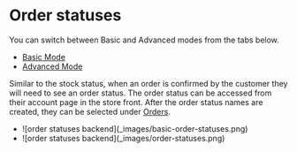 Order statuses
==============

<div class="uk-alert-info uk-alert">
  <span class="uk-icon-info-circle"></span> You can switch between Basic and Advanced modes from the tabs below.
</div>
<ul class="uk-tab" data-uk-tab="{connect:'#doc-tabs', animation: 'fade'}">
    <li><a href="">Basic Mode</a></li>
    <li><a href="">Advanced Mode</a></li>
</ul>

Similar to the stock status, when an order is confirmed by the customer they will need to see an order status. The order status can be accessed from their account page in the store front. After the order status names are created, they can be selected under [Orders](docs/user-manual/extensions/order-totals).

<ul id="doc-tabs" class="uk-switcher uk-margin">
    <li>![order statuses backend](_images/basic-order-statuses.png)</li>
    <li>![order statuses backend](_images/order-statuses.png)</li>
</ul>
